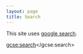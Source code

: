 ```yaml
---
layout: page
title: Search
---
```


This site uses [google search](http://google.com/cse).

<script>
  (function() {
    var cx = '016314569204475103284:u2zjt0jvsp0';
    var gcse = document.createElement('script');
    gcse.type = 'text/javascript';
    gcse.async = true;
    gcse.src = 'https://cse.google.com/cse.js?cx=' + cx;
    var s = document.getElementsByTagName('script')[0];
    s.parentNode.insertBefore(gcse, s);
  })();
</script>
<gcse:search></gcse:search>